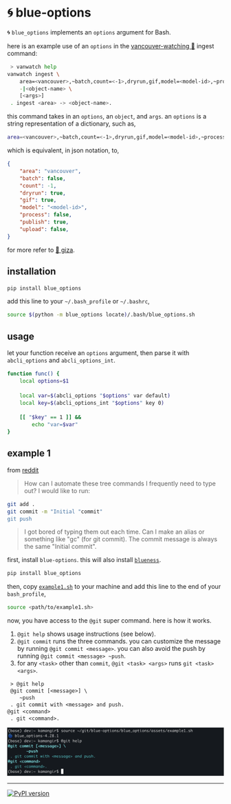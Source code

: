 # 🌀 blue-options

🌀 `blue_options` implements an `options` argument for Bash.

here is an example use of an `options` in the [vancouver-watching 🌈](https://github.com/kamangir/vancouver-watching) ingest command:


```bash
 > vanwatch help
vanwatch ingest \
	area=<vancouver>,~batch,count=<-1>,dryrun,gif,model=<model-id>,~process,publish,~upload \
	-|<object-name> \
	[<args>]
 . ingest <area> -> <object-name>.
```

this command takes in an `options`, an `object`, and `args`. an `options` is a string representation of a dictionary, such as,

```bash
area=<vancouver>,~batch,count=<-1>,dryrun,gif,model=<model-id>,~process,publish,~upload
```

which is equivalent, in json notation, to,

```json
{
    "area": "vancouver",
    "batch": false,
    "count": -1,
    "dryrun": true,
    "gif": true,
    "model": "<model-id>",
    "process": false,
    "publish": true,
    "upload": false,
}
```

for more refer to [🔻 giza](https://github.com/kamangir/giza).

## installation

```bash
pip install blue_options
```

add this line to your `~/.bash_profile` or `~/.bashrc`,

```bash
source $(python -m blue_options locate)/.bash/blue_options.sh
```

## usage

let your function receive an `options` argument, then parse it with `abcli_options` and `abcli_options_int`.

```bash
function func() {
    local options=$1

    local var=$(abcli_options "$options" var default)
    local key=$(abcli_options_int "$options" key 0)

    [[ "$key" == 1 ]] &&
        echo "var=$var"
}
```

## example 1

from [reddit](https://www.reddit.com/r/bash/comments/1duw6ac/how_can_i_automate_these_tree_commands_i/)

> How can I automate these tree commands I frequently need to type out?
I would like to run:
```bash
git add .
git commit -m "Initial "commit"
git push
```
> I got bored of typing them out each time. Can I make an alias or something like "gc" (for git commit). The commit message is always the same "Initial commit".

first, install `blue-options`. this will also install [`blueness`](https://github.com/kamangir/blueness).

```bash
pip install blue_options
```

then, copy [`example1.sh`](./blue_options/assets/example1.sh) to your machine and add this line to the end of your `bash_profile`,

```bash
source <path/to/example1.sh>
```

now, you have access to the `@git` super command. here is how it works.

1. `@git help` shows usage instructions (see below).
1. `@git commit` runs the three commands. you can customize the message by running `@git commit <message>`. you can also avoid the push by running `@git commit <message> ~push`.
1. for any `<task>` other than `commit`, `@git <task> <args>` runs `git <task> <args>`.

```
 > @git help
 @git commit [<message>] \
	~push
 . git commit with <message> and push.
@git <command>
 . git <command>.
 ```

![image](https://raw.githubusercontent.com/kamangir/assets/main/blue-options/example1.png)

---

[![PyPI version](https://img.shields.io/pypi/v/blue_options.svg)](https://pypi.org/project/blue_options/)
